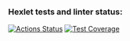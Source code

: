 ### Hexlet tests and linter status:
[![Actions Status](https://github.com/bazilval/java-project-71/workflows/hexlet-check/badge.svg)](https://github.com/bazilval/java-project-71/actions)
[![Test Coverage](https://api.codeclimate.com/v1/badges/3c99274cc7df0e6de1af/test_coverage)](https://codeclimate.com/github/bazilval/java-project-71/test_coverage)

